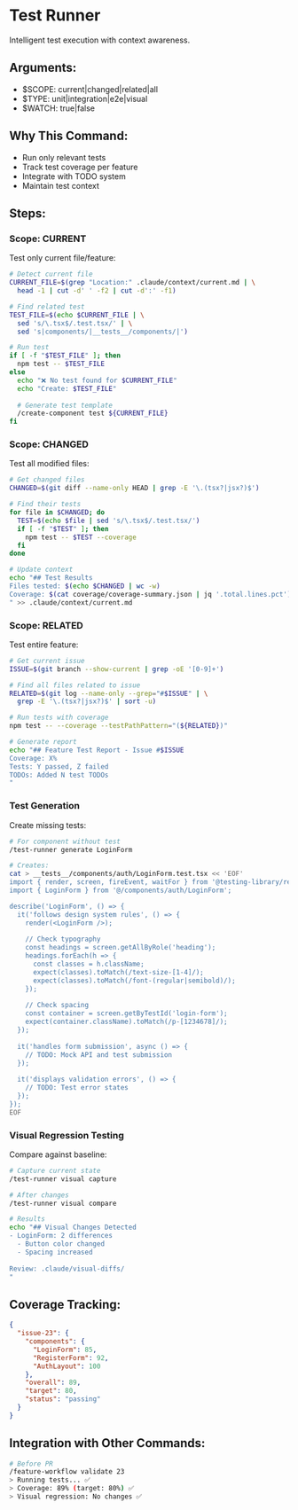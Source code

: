 # Test Runner

Intelligent test execution with context awareness.

## Arguments:
- $SCOPE: current|changed|related|all
- $TYPE: unit|integration|e2e|visual
- $WATCH: true|false

## Why This Command:
- Run only relevant tests
- Track test coverage per feature
- Integrate with TODO system
- Maintain test context

## Steps:

### Scope: CURRENT
Test only current file/feature:

```bash
# Detect current file
CURRENT_FILE=$(grep "Location:" .claude/context/current.md | \
  head -1 | cut -d' ' -f2 | cut -d':' -f1)

# Find related test
TEST_FILE=$(echo $CURRENT_FILE | \
  sed 's/\.tsx$/.test.tsx/' | \
  sed 's|components/|__tests__/components/|')

# Run test
if [ -f "$TEST_FILE" ]; then
  npm test -- $TEST_FILE
else
  echo "❌ No test found for $CURRENT_FILE"
  echo "Create: $TEST_FILE"
  
  # Generate test template
  /create-component test ${CURRENT_FILE}
fi
```

### Scope: CHANGED
Test all modified files:

```bash
# Get changed files
CHANGED=$(git diff --name-only HEAD | grep -E '\.(tsx?|jsx?)$')

# Find their tests
for file in $CHANGED; do
  TEST=$(echo $file | sed 's/\.tsx$/.test.tsx/')
  if [ -f "$TEST" ]; then
    npm test -- $TEST --coverage
  fi
done

# Update context
echo "## Test Results
Files tested: $(echo $CHANGED | wc -w)
Coverage: $(cat coverage/coverage-summary.json | jq '.total.lines.pct')%
" >> .claude/context/current.md
```

### Scope: RELATED
Test entire feature:

```bash
# Get current issue
ISSUE=$(git branch --show-current | grep -oE '[0-9]+')

# Find all files related to issue
RELATED=$(git log --name-only --grep="#$ISSUE" | \
  grep -E '\.(tsx?|jsx?)$' | sort -u)

# Run tests with coverage
npm test -- --coverage --testPathPattern="(${RELATED})"

# Generate report
echo "## Feature Test Report - Issue #$ISSUE
Coverage: X%
Tests: Y passed, Z failed
TODOs: Added N test TODOs
"
```

### Test Generation
Create missing tests:

```bash
# For component without test
/test-runner generate LoginForm

# Creates:
cat > __tests__/components/auth/LoginForm.test.tsx << 'EOF'
import { render, screen, fireEvent, waitFor } from '@testing-library/react';
import { LoginForm } from '@/components/auth/LoginForm';

describe('LoginForm', () => {
  it('follows design system rules', () => {
    render(<LoginForm />);
    
    // Check typography
    const headings = screen.getAllByRole('heading');
    headings.forEach(h => {
      const classes = h.className;
      expect(classes).toMatch(/text-size-[1-4]/);
      expect(classes).toMatch(/font-(regular|semibold)/);
    });
    
    // Check spacing
    const container = screen.getByTestId('login-form');
    expect(container.className).toMatch(/p-[1234678]/);
  });
  
  it('handles form submission', async () => {
    // TODO: Mock API and test submission
  });
  
  it('displays validation errors', () => {
    // TODO: Test error states
  });
});
EOF
```

### Visual Regression Testing
Compare against baseline:

```bash
# Capture current state
/test-runner visual capture

# After changes
/test-runner visual compare

# Results
echo "## Visual Changes Detected
- LoginForm: 2 differences
  - Button color changed
  - Spacing increased
  
Review: .claude/visual-diffs/
"
```

## Coverage Tracking:

```json
{
  "issue-23": {
    "components": {
      "LoginForm": 85,
      "RegisterForm": 92,
      "AuthLayout": 100
    },
    "overall": 89,
    "target": 80,
    "status": "passing"
  }
}
```

## Integration with Other Commands:

```bash
# Before PR
/feature-workflow validate 23
> Running tests... ✅
> Coverage: 89% (target: 80%) ✅
> Visual regression: No changes ✅
